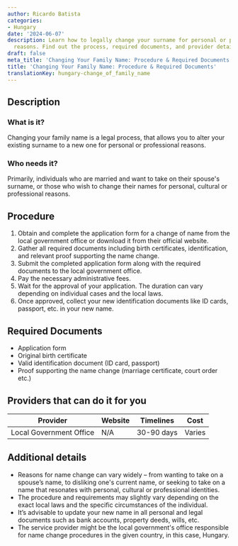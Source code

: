 ```yaml
---
author: Ricardo Batista
categories:
- Hungary
date: '2024-06-07'
description: Learn how to legally change your surname for personal or professional
  reasons. Find out the process, required documents, and provider details in Hungary.
draft: false
meta_title: 'Changing Your Family Name: Procedure & Required Documents'
title: 'Changing Your Family Name: Procedure & Required Documents'
translationKey: hungary-change_of_family_name
---
```



## Description
### What is it?
Changing your family name is a legal process, that allows you to alter your existing surname to a new one for personal or professional reasons.

### Who needs it?
Primarily, individuals who are married and want to take on their spouse's surname, or those who wish to change their names for personal, cultural or professional reasons.

## Procedure
1. Obtain and complete the application form for a change of name from the local government office or download it from their official website.
2. Gather all required documents including birth certificates, identification, and relevant proof supporting the name change.
3. Submit the completed application form along with the required documents to the local government office.
4. Pay the necessary administrative fees.
5. Wait for the approval of your application. The duration can vary depending on individual cases and the local laws.
6. Once approved, collect your new identification documents like ID cards, passport, etc. in your new name.

## Required Documents
- Application form
- Original birth certificate
- Valid identification document (ID card, passport)
- Proof supporting the name change (marriage certificate, court order etc.)

## Providers that can do it for you

| Provider        |     Website     |     Timelines    |       Cost      |
| --------------- | --------------- |  :-------------: | :-------------: |
| Local Government Office  |  N/A       |     30-90 days      |        Varies       |

## Additional details
- Reasons for name change can vary widely – from wanting to take on a spouse’s name, to disliking one's current name, or seeking to take on a name that resonates with personal, cultural or professional identities.
- The procedure and requirements may slightly vary depending on the exact local laws and the specific circumstances of the individual.
- It’s advisable to update your new name in all personal and legal documents such as bank accounts, property deeds, wills, etc.
- The service provider might be the local government's office responsible for name change procedures in the given country, in this case, Hungary.